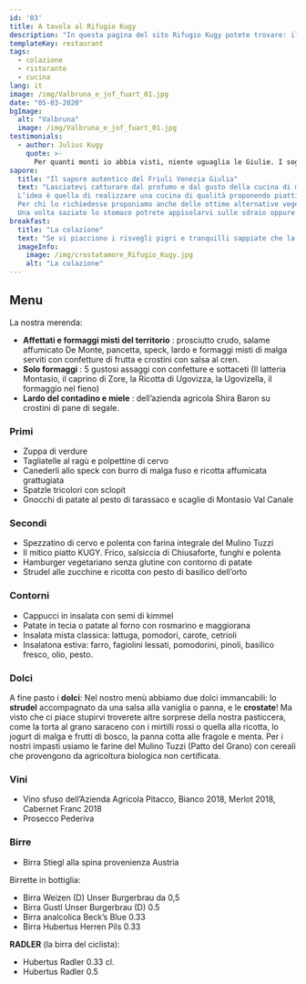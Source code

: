 ```yaml
---
id: '03'
title: A tavola al Rifugio Kugy
description: "In questa pagina del sito Rifugio Kugy potete trovare: il menu dei nostri piatti, l'offerta dei vini e le birre."
templateKey: restaurant
tags:
  - colazione
  - ristorante
  - cucina
lang: it
image: /img/Valbruna_e_jof_fuart_01.jpg
date: "05-03-2020"
bgImage:
  alt: "Valbruna"
  image: /img/Valbruna_e_jof_fuart_01.jpg
testimonials:
  - author: Julius Kugy
    quote: >-
      Per quanti monti io abbia visti, niente uguaglia le Giulie. I sogni della giovinezza vi hanno creata la patria dell’anima mia.
sapore:
  title: "Il sapore autentico del Friuli Venezia Giulia"
  text: "Lasciatevi catturare dal profumo e dal gusto della cucina di montagna, rilassatevi in giardino o nella nostra intima sala da pranzo, assaporate i nostri piatti caratterizzati dalla tipicità del territorio e dall’amore di chi li prepara.
  L’idea è quella di realizzare una cucina di qualità proponendo piatti della tradizione e pietanze stagionali. Oltre al menù fisso, infatti, vi proporremo specialità invernali come la jota, autunnali come gli gnocchi di susine o primaverili come la zuppa d’erbe spontanee e fiori. Dagli antipasti di formaggi ai dolci caserecci, dalle zuppe ai canederli, dalla selvaggina ai contorni di verdure, quello a cui teniamo maggiormente è selezionare gli ingredienti migliori.
  Per chi lo richiedesse proponiamo anche delle ottime alternative vegetariane, vegane e per celiaci.
  Una volta saziato lo stomaco potrete appisolarvi sulle sdraio oppure riprendere il cammino lungo i numerosi sentieri e piste da sci di fondo della valle. Ci troverete sempre qui ad aspettarvi, magari all’ora dell’aperitivo, per bere una dissetante birra alla spina o sorseggiare uno hugo spritz."
breakfast:
  title: "La colazione"
  text: "Se vi piacciono i risvegli pigri e tranquilli sappiate che la sala ristorante rimarrà aperta fino a tarda mattina e ad aspettarvi troverete caffè, cappuccini, tè, infusi, succhi di frutta e una vasta scelta di dolci tra cui la treccia dolce, le soffici e semplici torte quattro quarti con i grani antichi, e chissà, talvolta anche del buon pane fatto in casa."
  imageInfo:
    image: /img/crostatamore_Rifugio_Kugy.jpg
    alt: "La colazione"
---
```

## Menu

La nostra merenda:

- **Affettati e formaggi misti del territorio** : prosciutto crudo, salame affumicato De Monte, pancetta, speck, lardo e formaggi misti di malga serviti con confetture di frutta e crostini con salsa al cren.
- **Solo formaggi** : 5 gustosi assaggi con confetture e sottaceti (Il latteria Montasio, il caprino di Zore, la Ricotta di Ugovizza, la Ugovizella, il formaggio nel fieno)
- **Lardo del contadino e miele** : dell’azienda agricola Shira Baron su crostini di pane di segale.

### Primi
- Zuppa di verdure
- Tagliatelle al ragù e polpettine di cervo
- Canederli allo speck con burro di malga fuso e ricotta affumicata  grattugiata
- Spatzle tricolori con sclopit
- Gnocchi di patate al pesto di tarassaco e scaglie di Montasio Val Canale

### Secondi

- Spezzatino di cervo e polenta con farina integrale del Mulino Tuzzi
- Il mitico piatto KUGY. Frico, salsiccia di Chiusaforte, funghi e polenta
- Hamburger vegetariano senza glutine con contorno di patate
- Strudel alle zucchine e ricotta con pesto di basilico dell’orto

### Contorni
- Cappucci in insalata con semi di kimmel
- Patate in tecia o patate al forno con rosmarino e maggiorana
- Insalata mista classica: lattuga, pomodori, carote, cetrioli
- Insalatona estiva: farro, fagiolini lessati, pomodorini, pinoli, basilico fresco, olio, pesto.

### Dolci

A fine pasto i **dolci**:
Nel nostro menù abbiamo due dolci immancabili: lo **strudel** accompagnato da una salsa alla vaniglia o panna, e le **crostate**! Ma visto che ci piace stupirvi troverete altre sorprese della nostra pasticcera, come la torta al grano saraceno con i mirtilli rossi o quella alla ricotta, lo jogurt di malga e frutti di bosco, la panna cotta alle fragole e menta. Per i nostri impasti usiamo le farine del Mulino Tuzzi (Patto del Grano) con cereali che provengono da agricoltura biologica non certificata.

### Vini

- Vino sfuso dell’Azienda Agricola Pitacco, Bianco 2018, Merlot 2018, Cabernet Franc 2018
- Prosecco Pederiva

### Birre

- Birra Stiegl alla spina provenienza Austria

Birrette in bottiglia:

- Birra Weizen (D) Unser Burgerbrau da 0,5
- Birra Gustl Unser Burgerbrau (D) 0.5
- Birra analcolica Beck’s Blue 0.33
- Birra Hubertus Herren Pils 0.33


**RADLER** (la birra del ciclista):
- Hubertus Radler 0.33 cl.
- Hubertus Radler 0.5
